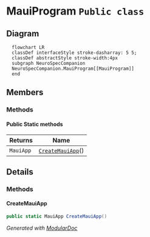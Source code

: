 # MauiProgram `Public class`

## Diagram
```mermaid
  flowchart LR
  classDef interfaceStyle stroke-dasharray: 5 5;
  classDef abstractStyle stroke-width:4px
  subgraph NeuroSpecCompanion
  NeuroSpecCompanion.MauiProgram[[MauiProgram]]
  end
```

## Members
### Methods
#### Public Static methods
| Returns | Name |
| --- | --- |
| `MauiApp` | [`CreateMauiApp`](#createmauiapp)() |

## Details
### Methods
#### CreateMauiApp
```csharp
public static MauiApp CreateMauiApp()
```

*Generated with* [*ModularDoc*](https://github.com/hailstorm75/ModularDoc)
